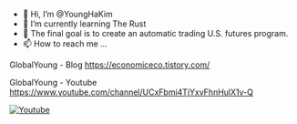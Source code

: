 - 👋 Hi, I’m @YoungHaKim
- 🌱 I’m currently learning The Rust
- 💞️ The final goal is to create an automatic trading U.S. futures program.
- 📫 How to reach me ...

GlobalYoung - Blog
https://economiceco.tistory.com/


GlobalYoung - Youtube
https://www.youtube.com/channel/UCxFbmi4TjYxvFhnHulX1v-Q

 <a href="https://www.youtube.com/channel/UCxFbmi4TjYxvFhnHulX1v-Q" target="_blank"><img alt="Youtube" src="https://img.shields.io/badge/Dash-GlobalYoung-red"></a>


